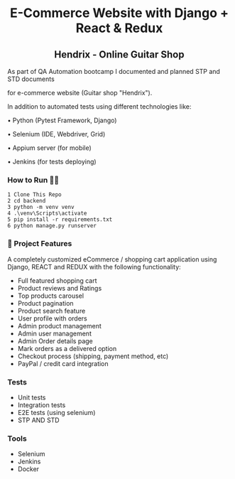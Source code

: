 <h1 align=center>E-Commerce Website with Django + React & Redux</h1>
<h2 align=center>Hendrix - Online Guitar Shop</h2>

As part of QA Automation bootcamp I documented and planned STP and STD documents

for e-commerce website (Guitar shop "Hendrix").

In addition to automated tests using different technologies like:

• Python (Pytest Framework, Django)

• Selenium (IDE, Webdriver, Grid)

• Appium server (for mobile)

• Jenkins (for tests deploying)


### How to Run 🏃‍♀️

```shell
1 Clone This Repo
2 cd backend
3 python -m venv venv
4 .\venv\Scripts\activate
5 pip install -r requirements.txt 
6 python manage.py runserver

```

### 🚀 Project Features

A completely customized eCommerce / shopping cart application using Django, REACT and REDUX with the following functionality:

- Full featured shopping cart
- Product reviews and Ratings
- Top products carousel
- Product pagination
- Product search feature
- User profile with orders
- Admin product management
- Admin user management
- Admin Order details page
- Mark orders as a delivered option
- Checkout process (shipping, payment method, etc)
- PayPal / credit card integration

### Tests
- Unit tests
- Integration tests
- E2E tests (using selenium)
- STP AND STD
### Tools
- Selenium
- Jenkins
- Docker
